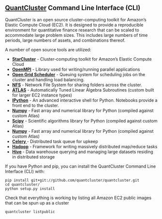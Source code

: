 <h2><a href="http://www.quantcluster.com"">QuantCluster</a> Command Line Interface (CLI)</h2>


<p>QuantCluster is an open source cluster-computing toolkit for Amazon’s Elastic Compute Cloud (EC2). It is designed to provide a reproducible environment for quantitative finance research that can be scaled to accommodate large problem sizes. This includes large numbers of time periods, large numbers of assets, and combinations thereof.
<p>A number of open source tools are utilized:</p>

<ul>
<li><a target="_blank" href="http://star.mit.edu/cluster/"><strong>StarCluster</strong></a> - Cluster-computing toolkit for Amazon&rsquo;s Elastic Compute Cloud</li>
<li><a target="_blank" href="http://www.open-mpi.org/"><strong>OpenMPI</strong></a> - Library used for writing/running parallel applications</li>
<li><a target="_blank" href="http://gridscheduler.sourceforge.net/"><strong>Open Grid Scheduler</strong></a> - Queuing system for scheduling jobs on the cluster and handling load balancing.</li>
<li><a href="http://en.wikipedia.org/wiki/Network_File_System"><strong>NFS</strong></a> - Network File System for sharing folders across the cluster.</li>
<li><a href="http://math-atlas.sourceforge.net/"><strong>ATLAS</strong></a> - Automatically Tuned Linear Algebra Subroutines (custom built for larger EC2 instance types)</li>
<li><a target="_parent" href="http://ipython.org/"><strong></strong></a><a target="_parent" href="http://ipython.org/"><strong>IPython</strong></a> - An advanced interactive shell for Python. Notebooks provide a front end to the cluster.</li>
<li><a target="_blank" href="http://www.numpy.org/"><strong>Numpy</strong></a> - Fast array and numerical library for Python (compiled against custom Atlas)</li>
<li><a href="http://www.scipy.org/"><strong>Scipy</strong></a> - Scientific algorithms library for Python (compiled against custom Atlas)</li>
<li><a target="_blank" href="http://www.numpy.org/"><strong>Numpy</strong></a> - Fast array and numerical library for Python (compiled against custom Atlas)</li>
<li><a target="_blank" href="https://pypi.python.org/pypi/django-celery"><strong>Celery </strong></a>- Distributed task queue for upkeep<strong></strong></li>
<li><a target="_blank" href="http://hadoop.apache.org/"><strong>Hadoop</strong></a> - Framework for writing massively distributed map/reduce tasks</li>
<li><strong><a href="http://hive.apache.org/">Hive</a> </strong>- Data warehouse querying and managing large datasets residing in distributed storage</li>
</ul>
<p>If you have Python and pip, you can install the QuantCluster Command Line Interface (CLI) with:</p>
<pre class="lang-py prettyprint prettyprinted"><code>pip install git+git://github.com/quantcluster/quantcluster.git<br />cd quantcluster/<br />python setup.py install<br /></code></pre>
<p>Check that everything is working by listing all Amazon EC2 public images that can be spun up as a cluster</p>
<pre class="lang-py prettyprint prettyprinted"><code>quantcluster listpublic</code></pre>
